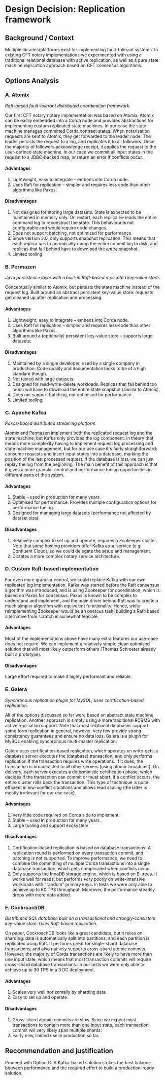 # Design Decision: Replication framework

## Background / Context

Multiple libraries/platforms exist for implementing fault-tolerant systems. In existing CFT notary implementations we
experimented with using a traditional relational database with active replication, as well as a pure state machine
replication approach based on CFT consensus algorithms.

## Options Analysis

### A. Atomix

*Raft-based fault-tolerant distributed coordination framework.*

Our first CFT notary notary implementation was based on Atomix. Atomix can be easily embedded into a Corda node and
provides abstractions for implementing custom replicated state machines. In our case the state machine manages committed
Corda contract states. When notarisation requests are sent to Atomix, they get forwarded to the leader node. The leader
persists the request to a log, and replicates it to all followers. Once the majority of followers acknowledge receipt,
it applies the request to the user-defined state machine. In our case we commit all input states in the request to a
JDBC-backed map, or return an error if conflicts occur.

#### Advantages

1. Lightweight, easy to integrate – embeds into Corda node.
2. Uses Raft for replication – simpler and requires less code than other algorithms like Paxos.

#### Disadvantages

1. Not designed for storing large datasets. State is expected to be maintained in memory only. On restart, each replica re-reads the entire command log to reconstruct the state. This behaviour is not configurable and would require code changes.
2. Does not support batching, not optimised for performance.
3. Since version 2.0, only supports snapshot replication. This means that each replica has to periodically dump the entire commit log to disk, and replicas that fall behind have to download the _entire_ snapshot.
4. Limited tooling.

### B. Permazen

*Java persistence layer with a built-in Raft-based replicated key-value store.*

Conceptually similar to Atomix, but persists the state machine instead of the request log. Built around an abstract
persistent key-value store: requests get cleaned up after replication and processing.

#### Advantages

1. Lightweight, easy to integrate – embeds into Corda node.
2. Uses Raft for replication – simpler and requires less code than other algorithms like Paxos.
3. Built around a (optionally) persistent key-value store – supports large datasets.

#### Disadvantages

1. Maintained by a single developer, used by a single company in production. Code quality and documentation looks to be of a high standard though.
2. Not tested with large datasets.
3. Designed for read-write-delete workloads. Replicas that fall behind too much will have to download the entire state snapshot (similar to Atomix).
4. Does not support batching, not optimised for performance.
5. Limited tooling.

### C. Apache Kafka

*Paxos-based distributed streaming platform.*

Atomix and Permazen implement both the replicated request log and the state machine, but Kafka only provides the log
component. In theory that means more complexity having to implement request log processing and state machine management,
but for our use case it's fairly straightforward: consume requests and insert input states into a database, marking the
position of the last processed request. If the database is lost, we can just replay the log from the beginning. The main
benefit of this approach is that it gives a more granular control and performance tuning opportunities in different
parts of the system.

#### Advantages

1. Stable – used in production for many years.
2. Optimised for performance. Provides multiple configuration options for performance tuning.
3. Designed for managing large datasets (performance not affected by dataset size). 

#### Disadvantages

1. Relatively complex to set up and operate, requires a Zookeeper cluster. Note that some hosting providers offer Kafka as-a-service (e.g. Confluent Cloud), so we could delegate the setup and management.
2. Dictates a more complex notary service architecture.

### D. Custom Raft-based implementation

For even more granular control, we could replace Kafka with our own replicated log implementation. Kafka was started
before the Raft consensus algorithm was introduced, and is using Zookeeper for coordination, which is based on Paxos for
consensus. Paxos is known to be complex to understand and implement, and the main driver behind Raft was to create a
much simpler algorithm with equivalent functionality. Hence, while reimplementing Zookeeper would be an onerous task,
building a Raft-based alternative from scratch is somewhat feasible.

#### Advantages

Most of the implementations above have many extra features our use-case does not require. We can implement a relatively
simple clean optimised solution that will most likely outperform others (Thomas Schroeter already built a prototype).

#### Disadvantages

Large effort required to make it highly performant and reliable.

### E. Galera

*Synchronous replication plugin for MySQL, uses certification-based replication.*

All of the options discussed so far were based on abstract state machine replication. Another approach is simply using a
more traditional RDBMS with active replication support. Note that most relational databases support some form
replication in general, however, very few provide strong consistency guarantees and ensure no data loss. Galera is a
plugin for MySQL enabling synchronous multi-master replication.

Galera uses certification-based replication, which operates on write-sets: a database server executes the (database)
transaction, and only performs replication if the transaction requires write operations. If it does, the transaction is
broadcasted to all other servers (using atomic broadcast). On delivery, each server executes a deterministic
certification phase, which decides if the transaction can commit or must abort. If a conflict occurs, the entire cluster
rolls back the transaction. This type of technique is quite efficient in low-conflict situations and allows read scaling
(the latter is mostly irrelevant for our use case).

#### Advantages

1. Very little code required on Corda side to implement.
2. Stable – used in production for many years.
3. Large tooling and support ecosystem.

#### Disadvantages

1. Certification-based replication is based on database transactions. A replication round is performed on every transaction commit, and batching is not supported. To improve performance, we need to combine the committing of multiple Corda transactions into a single database transaction, which gets complicated when conflicts occur.
2. Only supports the InnoDB storage engine, which is based on B-trees. It works well for reads, but performs _very_ poorly on write-intensive workloads with "random" primary keys. In tests we were only able to achieve up to 60 TPS throughput. Moreover, the performance steadily drops with more data added.

### F. CockroachDB

*Distributed SQL database built on a transactional and strongly-consistent key-value store. Uses Raft-based replication.*

On paper, CockroachDB looks like a great candidate, but it relies on sharding: data is automatically split into
partitions, and each partition is replicated using Raft. It performs great for single-shard database transactions, and
also natively supports cross-shard atomic commits. However, the majority of Corda transactions are likely to have more
than one input state, which means that most transaction commits will require cross-shard database transactions. In our
tests we were only able to achieve up to 30 TPS in a 3 DC deployment.

#### Advantages

1. Scales very well horizontally by sharding data.
2. Easy to set up and operate.

#### Disadvantages

1. Cross-shard atomic commits are slow. Since we expect most transactions to contain more than one input state, each transaction commit will very likely span multiple shards.
2. Fairly new, limited use in production so far.

## Recommendation and justification

Proceed with Option C. A Kafka-based solution strikes the best balance between performance and the required effort to
build a production-ready solution.